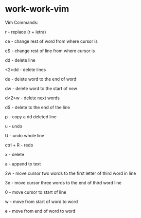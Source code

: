 # work-work-vim

Vim Commands:

r - replace (r + letra)

ce - change rest of word from where cursor is

c$ - change rest of line from where cursor is

dd - delete line

<2>dd - delete <two> lines

de - delete word to the end of word

dw - delete word to the start of new

d<2>w - delete next <two> words

d$ - delete to the end of the line

p - copy a dd deleted line

u - undo

U - undo whole line

ctrl + R - redo

x - delete 

a - append to text

2w - move cursor two words to the first letter of third word in line

3e - move cursor three words to the end of third word line

0 - move cursor to start of line

w - move from start of word to word

e - move from end of word to word
